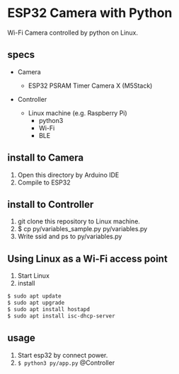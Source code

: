 # ESP32 Camera with Python

Wi-Fi Camera controlled by python on Linux.

## specs

* Camera
    * ESP32 PSRAM Timer Camera X (M5Stack)

* Controller
    * Linux machine (e.g. Raspberry Pi)
        * python3
        * Wi-Fi
        * BLE


## install to Camera

1. Open this directory by Arduino IDE
2. Compile to ESP32


## install to Controller

1. git clone this repository to Linux machine.
2. $ cp py/variables_sample.py py/variables.py
3. Write ssid and ps to py/variables.py


## Using Linux as a Wi-Fi access point

1. Start Linux
2. install
```bash
$ sudo apt update
$ sudo apt upgrade
$ sudo apt install hostapd
$ sudo apt install isc-dhcp-server
```

## usage

1. Start esp32 by connect power.
2. `$ python3 py/app.py` @Controller